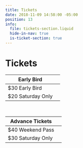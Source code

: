 ```yaml
---
title: Tickets
date: 2018-11-09 14:58:00 -05:00
position: 13
info:
  file: tickets-section.liquid
  hide-in-nav: true
  is-ticket-section: true
---
```


# Tickets

| Early Bird             |                   |
|------------------------|------------------:|
| $30 Early Bird         |                   |
| $20 Saturday Only      |                   |

</br>

| Advance Tickets           |                   |
|---------------------------|------------------:|
| $40 Weekend Pass          |                   |
| $30 Saturday Only         |                   |